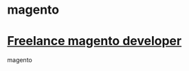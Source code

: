 magento
=======
# [Freelance magento developer](https://www.phpfreelanceprogrammer.com/magento-programmer.html)
magento 
